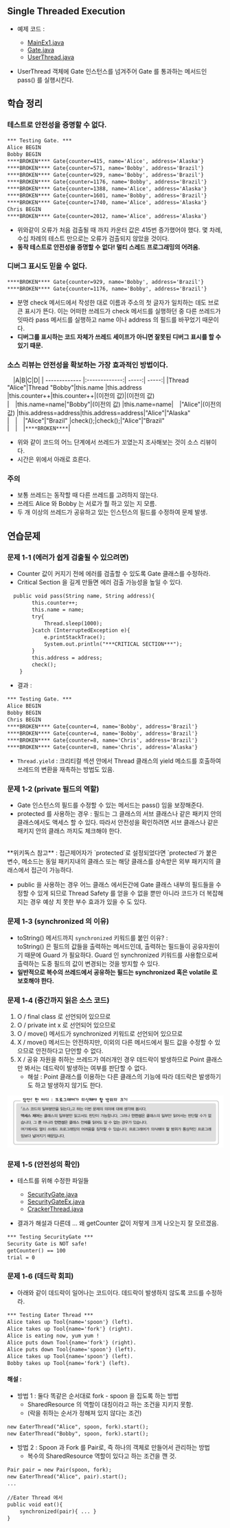 ## Single Threaded Execution 
* 예제 코드 : 
    * [MainEx1.java](./MainEx1.java)
    * [Gate.java](./Gate.java)
    * [UserThread.java](./UserThread.java)
    
* UserThread 객체에 Gate 인스턴스를 넘겨주어 Gate 를 통과하는 메서드인 pass() 를 실행시킨다. 

## 학습 정리 
### 테스트로 안전성을 증명할 수 없다.
```
*** Testing Gate. ***
Alice BEGIN
Bobby BEGIN
****BROKEN**** Gate{counter=415, name='Alice', address='Alaska'}
****BROKEN**** Gate{counter=571, name='Bobby', address='Brazil'}
****BROKEN**** Gate{counter=929, name='Bobby', address='Brazil'}
****BROKEN**** Gate{counter=1176, name='Bobby', address='Brazil'}
****BROKEN**** Gate{counter=1388, name='Alice', address='Alaska'}
****BROKEN**** Gate{counter=1601, name='Bobby', address='Brazil'}
****BROKEN**** Gate{counter=1740, name='Alice', address='Alaska'}
Chris BEGIN
****BROKEN**** Gate{counter=2012, name='Alice', address='Alaska'}
```
* 위와같이 오류가 처음 검출될 때 까지 카운터 값은 415번 증가했어야 했다. 
몇 차례, 수십 차례의 테스트 만으로는 오류가 검출되지 않았을 것이다. 
* **동작 테스트로 안전성을 증명할 수 없다! 멀티 스레드 프로그래밍의 어려움.**

### 디버그 표시도 믿을 수 없다. 
```
****BROKEN**** Gate{counter=929, name='Bobby', address='Brazil'}
****BROKEN**** Gate{counter=1176, name='Bobby', address='Brazil'}
```
* 분명 check 메서드에서 작성한 대로 이름과 주소의 첫 글자가 일치하는 데도 브로큰 표시가 뜬다. 
이는 어떠한 쓰레드가 check 메서드를 실행하던 중 다른 쓰레드가 잇따라 pass 메서드를 실행하고 
name 이나 address 의 필드를 바꾸었기 때문이다. 
* **디버그를 표시하는 코드 자체가 쓰레드 세이프가 아니면 잘못된 디버그 표시를 할 수 있기 때문.**

### 소스 리뷰는 안전성을 확보하는 가장 효과적인 방법이다. 
 |A|B|C|D|
| ------------- |:-------------:| -----:| -----:|
|Thread "Alice"|Thread "Bobby"|this.name |this.address
|this.counter++|this.counter++|(이전의 값)|(이전의 값)
| |this.name=name|"Bobby"|(이전의 값)
|this.name=name| |"Alice"|(이전의 값)
|this.address=address|this.address=address|"Alice"|"Alaska"
| | |"Alice"|"Brazil"
|check();|check();|"Alice"|"Brazil"
| | |`****BROKEN****`| 

* 위와 같이 코드의 어느 단계에서 쓰레드가 꼬였는지 조사해보는 것이 소스 리뷰이다.
* 시간은 위에서 아래로 흐른다. 

### 주의 
* 보통 쓰레드는 동작할 때 다른 쓰레드를 고려하지 않는다. 
* 쓰레드 Alice 와 Bobby 는 서로가 뭘 하고 있는 지 모름. 
* 두 개 이상의 쓰레드가 공유하고 있는 인스턴스의 필드를 수정하여 문제 발생. 
 

## 연습문제 

### 문제 1-1 (에러가 쉽게 검출될 수 있으려면)
* Counter 값이 커지기 전에 에러를 검출할 수 있도록 Gate 클래스를 수정하라. 
* Critical Section 을 길게 만들면 에러 검출 가능성을 높일 수 있다. 

```
  public void pass(String name, String address){
        this.counter++;
        this.name = name;
        try{
            Thread.sleep(1000);
        }catch (InterruptedException e){
            e.printStackTrace();
            System.out.println("***CRITICAL SECTION***");
        }
        this.address = address;
        check();
    }
```

* 결과 : 

```
*** Testing Gate. ***
Alice BEGIN
Bobby BEGIN
Chris BEGIN
****BROKEN**** Gate{counter=4, name='Bobby', address='Brazil'}
****BROKEN**** Gate{counter=4, name='Bobby', address='Brazil'}
****BROKEN**** Gate{counter=8, name='Chris', address='Brazil'}
****BROKEN**** Gate{counter=8, name='Chris', address='Alaska'}
```

* `Thread.yield` : 크리티컬 섹션 안에서 Thread 클래스의 yield 메소드를 
호출하여 쓰레드의 변환을 재촉하는 방법도 있음. 

### 문제 1-2 (private 필드의 역할)
* Gate 인스턴스의 필드를 수정할 수 있는 메서드는 pass() 임을 보장해준다. 
* protected 를 사용하는 경우 : 필드는 그 클래스의 서브 클래스나 같은 패키지 
안의 클래스에서도 액세스 할 수 있다. 따라서 안전성을 확인하려면 서브 클래스나 
같은 패키지 안의 클래스 까지도 체크해야 한다. 
<br/> 
**위키독스 참고** : 
접근제어자가 `protected`로 설정되었다면 `protected`가 붙은 변수, 메소드는 동일
패키지내의 클래스 또는 해당 클래스를 상속받은 외부 패키지의 클래스에서 접근이 가능하다.
<br/>

* public 을 사용하는 경우 어느 클래스 에서든간에 Gate 클래스 내부의 필드들을 
수정할 수 있게 되므로 Thread Safety 를 얻을 수 없을 뿐만 아니라 코드가 더 
복잡해 지는 경우 예상 치 못한 부수 효과가 있을 수 도 있다.

### 문제 1-3 (synchronized 의 이유)
* toString() 메서드까지 `synchronized` 키워드를 붙인 이유? :  
toString() 은 필드의 값들을 출력하는 메서드인데, 출력하는 필드들이 
공유자원이기 때문에 Guard 가 필요하다. Guard 인 synchronized 키워드를 사용함으로써 
출력하는 도중 필드의 값이 변경되는 것을 방지할 수 있다.
* **일반적으로 복수의 쓰레드에서 공유하는 필드는 synchronized 혹은 volatile 로 보호해야 한다.**

### 문제 1-4 (중간까지 읽은 소스 코드)
 1. O / final class 로 선언되어 있으므로 
 2. O / private int x 로 선언되어 있으므로 
 3. O / move() 메서드가 synchronized 키워드로 선언되어 있으므로 
 4. X / move() 메서드는 안전하지만, 이외의 다른 메서드에서 필드 값을 수정할 수 있으므로 
 안전하다고 단언할 수 없다.   
 5. X / 공유 자원을 취하는 쓰레드가 여러개인 경우 데드락이 발생하므로 
 Point 클래스만 봐서는 데드락이 발생하는 여부를 판단할 수 없다. 
    * 해설 : Point 클래스를 이용하는 다른 클래스의 기능에 따라 데드락은 
    발생하기도 하고 발생하지 않기도 한다. 

![problemOfMultiThreading](./problem-of-multi-threading.png)

### 문제 1-5 (안전성의 확인)
* 테스트를 위해 수정한 파일들 
    * [SecurityGate.java](./SecurityGate.java)
    * [SecurityGateEx.java](./SecurityGateEx.java)
    * [CrackerThread.java](./CrackerThread.java)

* 결과가 해설과 다른데 ... 왜 getCounter 값이 저렇게 크게 나오는지 잘 모르겠음. 

```
*** Testing SecurityGate *** 
Security Gate is NOT safe!
getCounter() == 100
trial = 0
```

### 문제 1-6 (데드락 회피)
* 아래와 같이 데드락이 일어나는 코드이다. 데드락이 발생하지 않도록 코드를 수정하라.  
```
*** Testing Eater Thread ***
Alice takes up Tool{name='spoon'} (left).
Alice takes up Tool{name='fork'} (right).
Alice is eating now, yum yum ! 
Alice puts down Tool{name='fork'} (right).
Alice puts down Tool{name='spoon'} (left).
Alice takes up Tool{name='spoon'} (left).
Bobby takes up Tool{name='fork'} (left).
```

#### 해설 : 
* 방법 1 : 둘다 똑같은 순서대로 fork - spoon 을 집도록 하는 방법
    * SharedResource 의 역할이 대칭이라고 하는 조건을 지키지 못함.
    * (락을 취하는 순서가 정해져 있지 않다는 조건) 
```
new EaterThread("Alice", spoon, fork).start();
new EaterThread("Bobby", spoon, fork).start();
```
* 방법 2 : Spoon 과 Fork 를 Pair로, 즉 하나의 객체로 만들어서 관리하는 방법
    * 복수의 SharedResource 역할이 있다고 하는 조건을 깬 것.  
```
Pair pair = new Pair(spoon, fork);
new EaterThread("Alice", pair).start(); 
...

//Eater Thread 에서 
public void eat(){
    synchronized(pair){ ... }
}
```